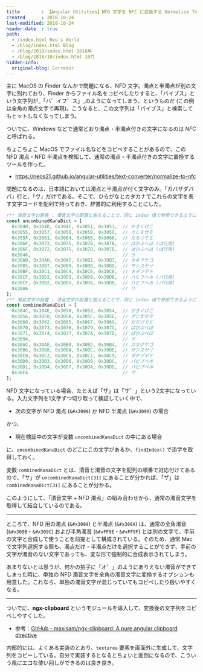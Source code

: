 ```yaml
---
title        : 【Angular Utilities】NFD 文字を NFC に変換する Normalize To NFC を作った
created      : 2018-10-24
last-modified: 2018-10-24
header-date  : true
path:
  - /index.html Neo's World
  - /blog/index.html Blog
  - /blog/2018/index.html 2018年
  - /blog/2018/10/index.html 10月
hidden-info:
  original-blog: Corredor
---
```


主に MacOS の Finder なんかで問題になる、NFD 文字。濁点と半濁点が別の文字に別れており、Finder からファイル名をコピペしたりすると、「バイブス」という文字列が_「ハ゛イフ゛ス」_のようになってしまう、というものだ (この例は全角の濁点文字で再現)。こうなると、この文字列は「バイブス」と検索してもヒットしなくなってしまう。

ついでに、Windows などで通常どおり濁点・半濁点付きの文字になるのは _NFC_ と呼ばれる。

ちょこちょこ MacOS でファイル名などをコピペすることがあるので、この NFD 濁点・NFD 半濁点を検知して、通常の濁点・半濁点付きの文字に置換するツールを作った。

- <https://neos21.github.io/angular-utilities/text-converter/normalize-to-nfc>

問題になるのは、日本語においては濁点と半濁点が付く文字のみ。「ガバザダバパ」行と、「ヴ」だけである。そこで、ひらがなとカタカナでこれらの文字を表す文字コードを配列で持っておき、辞書的に利用することにした。

```javascript
/** 清音文字の辞書 : 濁音文字の配置と揃えることで、同じ index 値で参照できるようにしておく */
const uncombinedKanaDict = [
  0x304B, 0x304D, 0x304F, 0x3051, 0x3053,  // かきくけこ
  0x3055, 0x3057, 0x3059, 0x305B, 0x305D,  // さしすせそ
  0x305F, 0x3061, 0x3064, 0x3066, 0x3068,  // たちつてと
  0x306F, 0x3072, 0x3075, 0x3078, 0x307B,  // はひふへほ (ば行用)
  0x306F, 0x3072, 0x3075, 0x3078, 0x307B,  // はひふへほ (ぱ行用)
  0x3046,                                  // う
  0x30AB, 0x30AD, 0x30AF, 0x30B1, 0x30B3,  // カキクケコ
  0x30B5, 0x30B7, 0x30B9, 0x30BB, 0x30BD,  // サシスセソ
  0x30BF, 0x30C1, 0x30C4, 0x30C6, 0x30C8,  // タチツテト
  0x30CF, 0x30D2, 0x30D5, 0x30D8, 0x30DB,  // ハヒフヘホ (バ行用)
  0x30CF, 0x30D2, 0x30D5, 0x30D8, 0x30DB,  // ハヒフヘホ (パ行用)
  0x30A6                                   // ウ
];
/** 濁音文字の辞書 : 清音文字の配置と揃えることで、同じ index 値で参照できるようにしておく */
const combinedKanaDict = [
  0x304C, 0x304E, 0x3050, 0x3052, 0x3054,  // がぎぐげご
  0x3056, 0x3058, 0x305A, 0x305C, 0x305E,  // ざじずぜぞ
  0x3060, 0x3062, 0x3065, 0x3067, 0x3069,  // だぢづでど
  0x3070, 0x3073, 0x3076, 0x3079, 0x307C,  // ばびぶべぼ
  0x3071, 0x3074, 0x3077, 0x307A, 0x307D,  // ぱぴぷぺぽ
  0x3094,                                  // ゔ
  0x30AC, 0x30AE, 0x30B0, 0x30B2, 0x30B4,  // ガギグゲゴ
  0x30B6, 0x30B8, 0x30BA, 0x30BC, 0x30BE,  // ザジズゼゾ
  0x30C0, 0x30C2, 0x30C5, 0x30C7, 0x30C9,  // ダヂヅデド
  0x30D0, 0x30D3, 0x30D6, 0x30D9, 0x30DC,  // バビブベボ
  0x30D1, 0x30D4, 0x30D7, 0x30DA, 0x30DD,  // パピプペポ
  0x30F4                                   // ヴ
];
```

NFD 文字になっている場合、たとえば「ザ」は「サ゛」という2文字になっている。入力文字列を1文字ずつ切り取って検証していく中で、

- 次の文字が NFD 濁点 (`&#x3099`) か NFD 半濁点 (`&#x309A`) の場合

かつ、

- 現在検証中の文字が変数 `uncombinedKanaDict` の中にある場合

に、`uncombinedKanaDict` のどこにこの文字があるか、`findIndex()` で添字を取得しておく。

変数 `combinedKanaDict` とは、清音と濁音の文字を配列の順番で対応付けてあるので、「サ」が `uncombinedKanaDict[31]` にあることが分かれば、「ザ」は `combinedKanaDict[31]` にあることが分かる。

このようにして、「清音文字 + NFD 濁点」の組み合わせから、通常の濁音文字を取得して結合しているのである。

---

ところで、NFD 用の濁点 (`&#x3099`) と半濁点 (`&#x309A`) は、通常の全角濁音 (`&#x309B`・`&#x309C`) および半角濁音 (`&#xFF9E`・`&#xFF9F`) とは別の文字で、手前の文字と合成して使うことを前提として構成されている。そのため、通常 Mac で文字列選択する際も、濁点だけ・半濁点だけを選択することができず、手前の文字が濁音のない文字であっても、変な形で強制的に合成表示されてしまう。

あまりないとは思うが、何かの拍子に「オ゜」のようにありえない濁音ができてしまった時に、単独の NFD 濁音文字を全角の濁音文字に変換するオプションも用意した。これなら、単独の濁音文字が混じっていてもコピペしたり扱いやすくなる。

---

ついでに、**ngx-clipboard** というモジュールを導入して、変換後の文字列をコピペしやすくした。

- 参考：[GitHub - maxisam/ngx-clipboard: A pure angular clipboard directive](https://github.com/maxisam/ngx-clipboard)

内部的には、よくある実装のとおり、`textarea` 要素を画面外に生成して、文字列をコピーしている。自分で実装するとなるとちょいと面倒になるので、こういう風にエコな使い回しができるのは良き良き。
